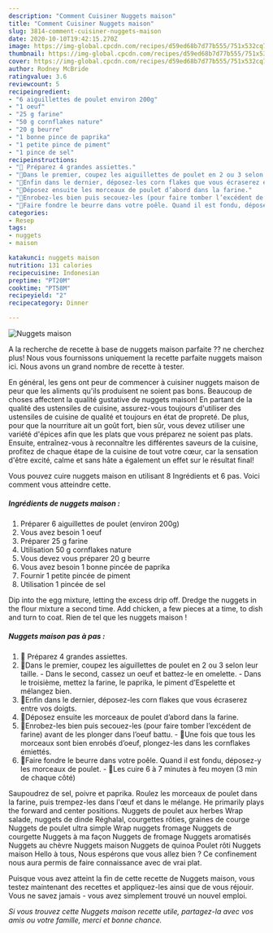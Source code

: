 ```yaml
---
description: "Comment Cuisiner Nuggets maison"
title: "Comment Cuisiner Nuggets maison"
slug: 3814-comment-cuisiner-nuggets-maison
date: 2020-10-10T19:42:15.270Z
image: https://img-global.cpcdn.com/recipes/d59ed68b7d77b555/751x532cq70/nuggets-maison-photo-principale-de-la-recette.jpg
thumbnail: https://img-global.cpcdn.com/recipes/d59ed68b7d77b555/751x532cq70/nuggets-maison-photo-principale-de-la-recette.jpg
cover: https://img-global.cpcdn.com/recipes/d59ed68b7d77b555/751x532cq70/nuggets-maison-photo-principale-de-la-recette.jpg
author: Rodney McBride
ratingvalue: 3.6
reviewcount: 5
recipeingredient:
- "6 aiguillettes de poulet environ 200g"
- "1 oeuf"
- "25 g farine"
- "50 g cornflakes nature"
- "20 g beurre"
- "1 bonne pince de paprika"
- "1 petite pince de piment"
- "1 pince de sel"
recipeinstructions:
- "💛 Préparez 4 grandes assiettes."
- "💛Dans le premier, coupez les aiguillettes de poulet en 2 ou 3 selon leur taille. Dans le second, cassez un oeuf et battez-le en omelette.  Dans le troisième, mettez la farine, le paprika, le piment d’Espelette et mélangez bien."
- "💛Enfin dans le dernier, déposez-les corn flakes que vous écraserez entre vos doigts."
- "💛Déposez ensuite les morceaux de poulet d’abord dans la farine."
- "💛Enrobez-les bien puis secouez-les (pour faire tomber l’excédent de farine) avant de les plonger dans l’oeuf battu. 💛Une fois que tous les morceaux sont bien enrobés d’oeuf, plongez-les dans les cornflakes émiettés."
- "💛Faire fondre le beurre dans votre poêle. Quand il est fondu, déposez-y les morceaux de poulet. 💛Les cuire 6 à 7 minutes à feu moyen (3 min de chaque côté)"
categories:
- Resep
tags:
- nuggets
- maison

katakunci: nuggets maison 
nutrition: 131 calories
recipecuisine: Indonesian
preptime: "PT20M"
cooktime: "PT58M"
recipeyield: "2"
recipecategory: Dinner

---
```



![Nuggets maison](https://img-global.cpcdn.com/recipes/d59ed68b7d77b555/751x532cq70/nuggets-maison-photo-principale-de-la-recette.jpg)

A la recherche de recette à base de nuggets maison parfaite ?? ne cherchez plus! Nous vous fournissons uniquement la recette parfaite nuggets maison ici. Nous avons un grand nombre de recette à tester.

En général, les gens ont peur de commencer à cuisiner nuggets maison de peur que les aliments qu'ils produisent ne soient pas bons. Beaucoup de choses affectent la qualité gustative de nuggets maison! En partant de la qualité des ustensiles de cuisine, assurez-vous toujours d'utiliser des ustensiles de cuisine de qualité et toujours en état de propreté. De plus, pour que la nourriture ait un goût fort, bien sûr, vous devez utiliser une variété d'épices afin que les plats que vous préparez ne soient pas plats. Ensuite, entraînez-vous à reconnaître les différentes saveurs de la cuisine, profitez de chaque étape de la cuisine de tout votre cœur, car la sensation d'être excité, calme et sans hâte a également un effet sur le résultat final!

<!--inarticleads1-->

Vous pouvez cuire nuggets maison en utilisant 8 Ingrédients et 6 pas. Voici comment vous atteindre cette.

##### Ingrédients de nuggets maison :

1. Préparer 6 aiguillettes de poulet (environ 200g)
1. Vous avez besoin 1 oeuf
1. Préparer 25 g farine
1. Utilisation 50 g cornflakes nature
1. Vous devez vous préparer 20 g beurre
1. Vous avez besoin 1 bonne pincée de paprika
1. Fournir 1 petite pincée de piment
1. Utilisation 1 pincée de sel


Dip into the egg mixture, letting the excess drip off. Dredge the nuggets in the flour mixture a second time. Add chicken, a few pieces at a time, to dish and turn to coat. Rien de tel que les nuggets maison ! 

<!--inarticleads2-->

##### Nuggets maison pas à pas :

1. 💛 Préparez 4 grandes assiettes.
1. 💛Dans le premier, coupez les aiguillettes de poulet en 2 ou 3 selon leur taille. - Dans le second, cassez un oeuf et battez-le en omelette.  - Dans le troisième, mettez la farine, le paprika, le piment d’Espelette et mélangez bien.
1. 💛Enfin dans le dernier, déposez-les corn flakes que vous écraserez entre vos doigts.
1. 💛Déposez ensuite les morceaux de poulet d’abord dans la farine.
1. 💛Enrobez-les bien puis secouez-les (pour faire tomber l’excédent de farine) avant de les plonger dans l’oeuf battu. - 💛Une fois que tous les morceaux sont bien enrobés d’oeuf, plongez-les dans les cornflakes émiettés.
1. 💛Faire fondre le beurre dans votre poêle. Quand il est fondu, déposez-y les morceaux de poulet. - 💛Les cuire 6 à 7 minutes à feu moyen (3 min de chaque côté)


Saupoudrez de sel, poivre et paprika. Roulez les morceaux de poulet dans la farine, puis trempez-les dans l&#39;œuf et dans le mélange. He primarily plays the forward and center positions. Nuggets de poulet aux herbes Wrap salade, nuggets de dinde Réghalal, courgettes rôties, graines de courge Nuggets de poulet ultra simple Wrap nuggets fromage Nuggets de courgette Nuggets à ma façon Nuggets de fromage Nuggets aromatisés Nuggets au chèvre Nuggets maison Nuggets de quinoa Poulet rôti Nuggets maison Hello à tous, Nous espérons que vous allez bien ? Ce confinement nous aura permis de faire connaissance avec de vrai plat. 

<!--inarticleads1-->

<p>
Puisque vous avez atteint la fin de cette recette de Nuggets maison, vous testez maintenant des recettes et appliquez-les ainsi que de vous réjouir. Vous ne savez jamais - vous avez simplement trouvé un nouvel emploi.
</p>

<p>
<i>Si vous trouvez cette Nuggets maison recette utile, partagez-la avec vos amis ou votre famille, merci et bonne chance.</i>
</p>
